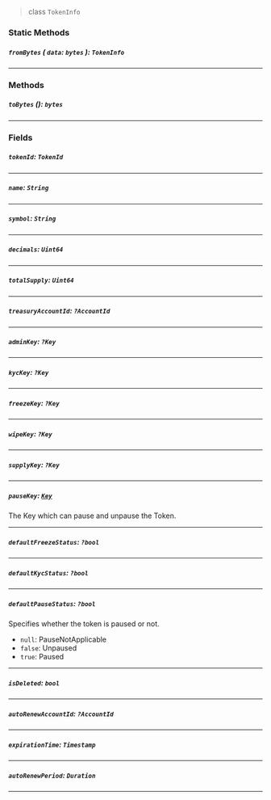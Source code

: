 > class `TokenInfo`

### Static Methods

##### `fromBytes` ( `data`: `bytes` ): `TokenInfo`

---

### Methods

##### `toBytes` (): `bytes`

---

### Fields

##### `tokenId`: `TokenId`

---

##### `name`: `String`

---

##### `symbol`: `String`

---

##### `decimals`: `Uint64`

---

##### `totalSupply`: `Uint64`

---

##### `treasuryAccountId`: `?AccountId`

---

##### `adminKey`: `?Key`

---

##### `kycKey`: `?Key`

---

##### `freezeKey`: `?Key`

---

##### `wipeKey`: `?Key`

---

##### `supplyKey`: `?Key`

---

##### `pauseKey`: [`Key`](reference/cryptography/Key.md)

The Key which can pause and unpause the Token.

---

##### `defaultFreezeStatus`: `?bool`

---

##### `defaultKycStatus`: `?bool`

---

##### `defaultPauseStatus`: `?bool`

Specifies whether the token is paused or not.
 - `null`: PauseNotApplicable
 - `false`: Unpaused
 - `true`: Paused

---

##### `isDeleted`: `bool`

---

##### `autoRenewAccountId`: `?AccountId`

---

##### `expirationTime`: `Timestamp`

---

##### `autoRenewPeriod`: `Duration`

---
